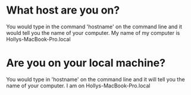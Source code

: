 # What host are you on?
You would type in the command 'hostname' on the command line and it would tell you the name of your
computer. My name of my computer is Hollys-MacBook-Pro.local

# Are you on your local machine?
You would type in 'hostname' on the command line and it will tell you the name of your computer.
I am on Hollys-MacBook-Pro.local






